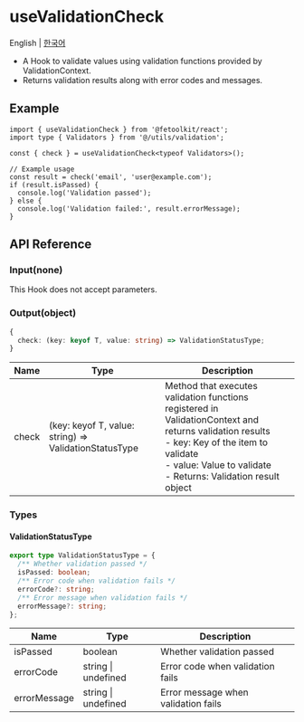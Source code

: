 # useValidationCheck

English | [한국어](../ko/hook_usevalidationcheck.md)

- A Hook to validate values using validation functions provided by ValidationContext.
- Returns validation results along with error codes and messages.

## Example

```tsx
import { useValidationCheck } from '@fetoolkit/react';
import type { Validators } from '@/utils/validation';

const { check } = useValidationCheck<typeof Validators>();

// Example usage
const result = check('email', 'user@example.com');
if (result.isPassed) {
  console.log('Validation passed');
} else {
  console.log('Validation failed:', result.errorMessage);
}
```

## API Reference

### Input(none)

This Hook does not accept parameters.

### Output(object)

```typescript
{
  check: (key: keyof T, value: string) => ValidationStatusType;
}
```

| Name  | Type                                                  | Description                                                                                                                                                                                                               |
| ----- | ----------------------------------------------------- | ------------------------------------------------------------------------------------------------------------------------------------------------------------------------------------------------------------------------- |
| check | (key: keyof T, value: string) => ValidationStatusType | Method that executes validation functions registered in ValidationContext and returns validation results <br> - key: Key of the item to validate <br> - value: Value to validate <br> - Returns: Validation result object |

### Types

#### ValidationStatusType

```typescript
export type ValidationStatusType = {
  /** Whether validation passed */
  isPassed: boolean;
  /** Error code when validation fails */
  errorCode?: string;
  /** Error message when validation fails */
  errorMessage?: string;
};
```

| Name         | Type                | Description                         |
| ------------ | ------------------- | ----------------------------------- |
| isPassed     | boolean             | Whether validation passed           |
| errorCode    | string \| undefined | Error code when validation fails    |
| errorMessage | string \| undefined | Error message when validation fails |
